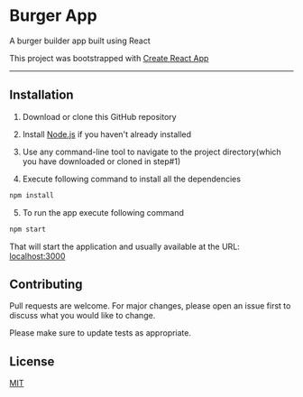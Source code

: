# Burger App

A burger builder app built using React

This project was bootstrapped with [Create React App](https://github.com/facebook/create-react-app)
***

Installation
--
1. Download or clone this GitHub repository

2. Install [Node.js](https://nodejs.org/en/download/) if you haven't already installed

3. Use any command-line tool to navigate to the project directory(which you have downloaded or cloned in step#1)

4. Execute following command to install all the dependencies

```bash
npm install
```

5. To run the app execute following command
```bash
npm start
```

That will start the application and usually available at the URL: [localhost:3000](http://localhost:3000)


Contributing
--
Pull requests are welcome. For major changes, please open an issue first to discuss what you would like to change.

Please make sure to update tests as appropriate.

License
--
[MIT](https://choosealicense.com/licenses/mit/)
